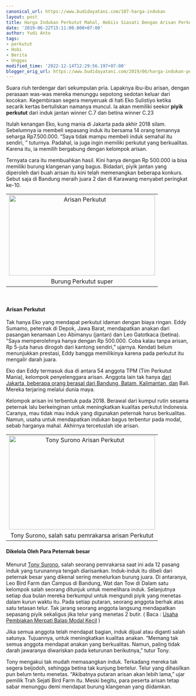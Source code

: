 ```yaml
---
canonical_url: https://www.budidayatani.com/107-harga-indukan
layout: post
title: Harga Indukan Perkutut Mahal, Hobiis Siasati Dengan Arisan Perkutut
date: '2019-06-22T15:11:00.000+07:00'
author: Yudi Anto
tags:
- perkutut
- Hobi
- Berita
- Unggas
modified_time: '2022-12-14T12:29:56.197+07:00'
blogger_orig_url: https://www.budidayatani.com/2019/06/harga-indukan-perkutut-mahal-hobiis.html
---
```


<p>Suara riuh terdengar dari sekumpulan pria. Lapaknya ibu-ibu arisan, dengan perasaan was-was mereka menunggu sepotong sedotan keluar dari kocokan. Kegembiraan segera menyeruak di hati Eko Sulistiyo ketika secarik kertas bertuliskan namanya muncul. Ia akan memiliki seekor <b>piyik perkutut</b> dari induk jantan winner C.7 dan betina winner C.23</p><p>Itulah kenangan Eko, kung mania di Jakarta pada akhir 2018 silam. Sebelumnya ia membeli sepasang induk itu bersama 14 orang temannya seharga Rp7.500.000. “Saya tidak mampu membeli induk semahal itu sendiri, ” tuturnya. Padahal, ia juga ingin memiliki perkutut yang berkualitas. Karena itu, ia memilih bergabung dengan kelompok arisan.</p><p>Ternyata cara itu membuahkan hasil. Kini hanya dengan Rp 500.000 ia bisa memiliki burung klangenan yang bagus. Bidadari, piyik jantan yang diperoleh dari buah arisan itu kini telah memenangkan beberapa konkurs. Sebut saja di Bandung meraih juara 2 dan di Karawang menyabet peringkat ke-10.</p><table style="margin-left: auto;margin-right: auto;text-align: center" cellspacing="0" cellpadding="0" align="center"><tbody><tr><td style="text-align: center"><a style="margin-left: auto;margin-right: auto" href="https://i1.wp.com/1.bp.blogspot.com/-qn3YV1mtbDQ/XQ3hmV7ekHI/AAAAAAAACXE/q-iC1nKktrYsyaA55CXh5EchmRfgOIV8wCLcBGAs/s1600/perkutut_800x440.jpg?ssl=1"><img loading="lazy" title="" src="https://i2.wp.com/1.bp.blogspot.com/-qn3YV1mtbDQ/XQ3hmV7ekHI/AAAAAAAACXE/q-iC1nKktrYsyaA55CXh5EchmRfgOIV8wCLcBGAs/s400/perkutut_800x440.jpg?resize=400%2C220&amp;ssl=1" alt="Arisan Perkutut" width="400" height="220" border="0" data-original-height="440" data-original-width="800" data-recalc-dims="1" /></a></td></tr><tr><td style="text-align: center">Burung Perkutut super</td></tr></tbody></table><p>&nbsp;</p><h4>Arisan Perkutut</h4><p>Tak hanya Eko yang mendapat perkutut idaman dengan biaya ringan. Eddy Sumamo, peternak di Depok, Jawa Barat, mendapatkan anakan dari pasangan kenamaan Leo Abimanyu (jantan) dan Leo Gatotkaca (betina). “Saya memperolehnya hanya dengan Rp 500.000. Coba kalau tanpa arisan, Rp 5-juta harus dirogoh dari kantong sendiri,” ujarnya. Kendati belum menunjukkan prestasi, Eddy bangga memilikinya karena pada perkutut itu mengalir darah juara.</p><p>Eko dan Eddy termasuk dua di antara 54 anggota TPM (Tim Perkutut Mania), kelompok penyelenggara arisan. Anggota lain tak hanya <a href="https://www.budidayatani.com/2019/06/prospek-keuntungan-dan-nilai-bisnis.html" style="width: auto !important" data-wpil-post-to-="data-wpil-post-to-">dari Jakarta, beberapa orang berasal dari Bandung, Batam, Kalimantan, dan</a> Bali. Mereka terjaring melalui dunia maya.</p><p>Kelompok arisan ini terbentuk pada 2018. Berawal dari kumpul rutin sesama peternak lalu berkeinginan untuk meningkatkan kualitas perkutut Indonesia. Caranya, mau tidak mau induk yang digunakan peternak harus berkualitas. Namun, usaha untuk mendapatkan indukan bagus terbentur pada modal, sebab harganya mahal. Akhirnya tercetuslah ide arisan.</p><table style="margin-left: auto;margin-right: auto;text-align: center" cellspacing="0" cellpadding="0" align="center"><tbody><tr><td style="text-align: center"><a style="margin-left: auto;margin-right: auto" href="https://i0.wp.com/1.bp.blogspot.com/-pHSaO86w6dk/XQ3hwKmgxwI/AAAAAAAACXI/zYRkEG8ZAA8-fdlEvSkfuaX6SNIRGlQ_QCLcBGAs/s1600/perkutut_800x517.jpg?ssl=1"><img loading="lazy" title="" src="https://i1.wp.com/1.bp.blogspot.com/-pHSaO86w6dk/XQ3hwKmgxwI/AAAAAAAACXI/zYRkEG8ZAA8-fdlEvSkfuaX6SNIRGlQ_QCLcBGAs/s400/perkutut_800x517.jpg?resize=400%2C257&amp;ssl=1" alt="Tony Surono Arisan Perkutut" width="400" height="257" border="0" data-original-height="517" data-original-width="800" data-recalc-dims="1" /></a></td></tr><tr><td style="text-align: center">Tony Surono, salah satu pemrakarsa arisan Perkutut</td></tr></tbody></table><h4>Dikelola Oleh Para Peternak besar</h4><p>Menurut <a href="http://www.oocities.org/trahsejati/intips2.htm" rel="nofollow">Tony Surono</a>, salah seorang pemrakarsa saat ini ada 12 pasang induk yang turunannya tengah diarisankan. Induk-induk itu dibeli dari peternak besar yang dikenal sering menelurkan burung juara. Di antaranya, Leo Bird Farm dan Campus di Bandung, Wat dan Tow di Dalam satu kelompok salah seorang ditunjuk untuk memelihara induk. Selanjutnya setiap dua bulan mereka berkumpul untuk mengundi piyik yang menetas dalam kurun waktu itu. Pada setiap putaran, seorang anggota berhak atas satu tetasan telur. Tak jarang seorang anggota langsung mendapatkan sepasang piyik sekaligus jika telur yang menetas 2 butir. ( Baca : <a href="https://www.budidayatani.com/2019/06/usaha-pembiakan-merpati-balap-modal.html">Usaha Pembiakan Merpati Balap Modal Kecil</a> )</p><p>Jika semua anggota telah mendapat bagian, induk dijual atau diganti salah satunya. Tujuannya, untuk meningkatkan kualitas anakan. “Memang tak semua anggota mendapat anakan yang berkualitas. Namun, paling tidak darah jawaranya diwariskan pada keturunan berikutnya,” tutur Tony.</p><p>Tony mengakui tak mudah memasangkan induk. Terkadang mereka tak segera beijodoh, sehingga betina tak kunjung bertelur. Telur yang dihasilkan pun belum tentu menetas. “Akibatnya putaran arisan akan lebih lama,” ujar pemilik Trah Sejati Bird Farm itu. Meski begitu, para peserta arisan tetap sabar menunggu demi mendapat burung klangenan yang diidamkan.</p>